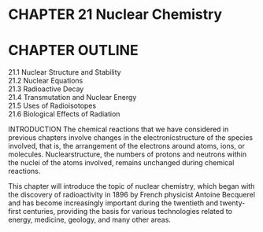 # CHAPTER 21 Nuclear Chemistry

# CHAPTER OUTLINE

21.1 Nuclear Structure and Stability   
21.2 Nuclear Equations   
21.3 Radioactive Decay   
21.4 Transmutation and Nuclear Energy   
21.5 Uses of Radioisotopes   
21.6 Biological Effects of Radiation

INTRODUCTION The chemical reactions that we have considered in previous chapters involve changes in the electronicstructure of the species involved, that is, the arrangement of the electrons around atoms, ions, or molecules. Nuclearstructure, the numbers of protons and neutrons within the nuclei of the atoms involved, remains unchanged during chemical reactions.

This chapter will introduce the topic of nuclear chemistry, which began with the discovery of radioactivity in 1896 by French physicist Antoine Becquerel and has become increasingly important during the twentieth and twenty-first centuries, providing the basis for various technologies related to energy, medicine, geology, and many other areas.